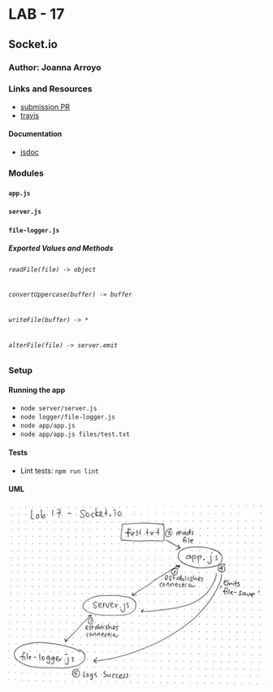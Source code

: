 # LAB - 17

## Socket.io

### Author: Joanna Arroyo

### Links and Resources
* [submission PR](https://github.com/joanna-401-advanced-javascript/lab-17-socket-io/pull/1)
* [travis](https://travis-ci.com/joanna-401-advanced-javascript/lab-17-socket-io)

#### Documentation
* [jsdoc](https://github.com/jsdoc/jsdoc)

### Modules
#### `app.js`
#### `server.js`
#### `file-logger.js`

##### Exported Values and Methods
###### `readFile(file) -> object`
###### `convertUppercase(buffer) -> buffer`
###### `writeFile(buffer) -> *`
###### `alterFile(file) -> server.emit`

### Setup

#### Running the app
* `node server/server.js`
* `node logger/file-logger.js`
* `node app/app.js`
* `node app/app.js files/test.txt `
  
#### Tests
* Lint tests: `npm run lint`

#### UML
![UML Image](./assets/uml.jpg)